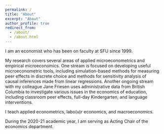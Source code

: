 ```yaml
---
permalink: /
title: "About"
excerpt: "About"
author_profile: true
redirect_from: 
  - /about/
  - /about.html
---
```


I am an economist who has been on faculty at SFU since 1999.

My research covers several areas of applied microeconometrics and empirical microeconomics. One stream is focused on developing
useful microeconometric tools, including simulation-based methods for measuring peer effects in discrete choice and methods for
sensitivity analysis of causal inferences made from linear regressions. Another ongoing stream with
my colleague Jane Friesen uses administrative data from British Columbia to investigate various issues in the economics of
education, including classroom peer effects, full-day Kindergarten, and language interventions. 

I teach applied econometrics, labo(u)r economics, and macroeconomics.

During the 2020-21 academic year, I am serving as Acting Chair of the economics department.
